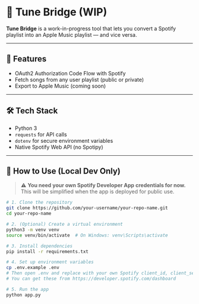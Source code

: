 # 🎵 Tune Bridge (WIP)

**Tune Bridge** is a work-in-progress tool that lets you convert a Spotify playlist into an Apple Music playlist — and vice versa.

---

## 🚀 Features

- OAuth2 Authorization Code Flow with Spotify
- Fetch songs from any user playlist (public or private)
- Export to Apple Music (coming soon)

---

## 🛠️ Tech Stack

- Python 3
- `requests` for API calls
- `dotenv` for secure environment variables
- Native Spotify Web API (no Spotipy)

---

## 🧪 How to Use (Local Dev Only)

> ⚠️ **You need your own Spotify Developer App credentials for now.**  
> This will be simplified when the app is deployed for public use.

```bash
# 1. Clone the repository
git clone https://github.com/your-username/your-repo-name.git
cd your-repo-name

# 2. (Optional) Create a virtual environment
python3 -m venv venv
source venv/bin/activate  # On Windows: venv\Scripts\activate

# 3. Install dependencies
pip install -r requirements.txt

# 4. Set up environment variables
cp .env.example .env
# Then open .env and replace with your own Spotify client_id, client_secret, and redirect_uri
# You can get these from https://developer.spotify.com/dashboard

# 5. Run the app
python app.py

